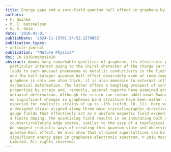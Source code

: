 ```yaml
---
title: Energy gaps and a zero-field quantum hall effect in graphene by strain engineering
authors:
- F. Guinea
- M. I. Katsnelson
- A. K. Geim
date: '2010-01-01'
publishDate: '2024-11-15T01:34:52.127906Z'
publication_types:
- article-journal
publication: '*Nature Physics*'
doi: 10.1038/nphys1420
abstract: Among many remarkable qualities of graphene, its electronic properties attract
  particular interest owing to the chiral character of the charge carriers, which
  leads to such unusual phenomena as metallic conductivity in the limit of no carriers
  and the half-integer quantum Hall effect observable even at room temperature. Because
  graphene is only one atom thick, it is also amenable to external influences, including
  mechanical deformation. The latter offers a tempting prospect of controlling graphenes
  properties by strain and, recently, several reports have examined graphene under
  uniaxial deformation. Although the strain can induce additional Raman features,
  no significant changes in graphenes band structure have been either observed or
  expected for realistic strains of up to ∼15% (refs9, 10, 11). Here we show that
  a designed strain aligned along three main crystallographic directions induces strong
  gauge fields that effectively act as a uniform magnetic field exceeding 10 T. For
  a finite doping, the quantizing field results in an insulating bulk and a pair of
  countercirculating edge states, similar to the case of a topological insulator.
  We suggest realistic ways of creating this quantum state and observing the pseudomagnetic
  quantum Hall effect. We also show that strained superlattices can be used to open
  significant energy gaps in graphenes electronic spectrum. © 2010 Macmillan Publishers
  Limited. All rights reserved.
---
```

